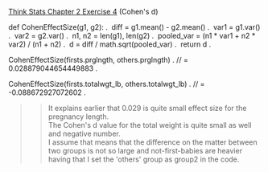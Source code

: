 [Think Stats Chapter 2 Exercise 4](http://greenteapress.com/thinkstats2/html/thinkstats2003.html#toc24) (Cohen's d)

def CohenEffectSize(g1, g2): .
  diff = g1.mean() - g2.mean() . 
  var1 = g1.var() . 
  var2 = g2.var() . 
  n1, n2 = len(g1), len(g2) . 
  pooled_var = (n1 * var1 + n2 * var2) / (n1 + n2) . 
  d = diff / math.sqrt(pooled_var) . 
  return d . 

CohenEffectSize(firsts.prglngth, others.prglngth) . 
// = 0.028879044654449883 . 
  
CohenEffectSize(firsts.totalwgt_lb, others.totalwgt_lb) . 
// = -0.088672927072602 . 

>> It explains earlier that 0.029 is quite small effect size for the pregnancy length.  
>> The Cohen's d value for the total weight is quite small as well and negative number.  
>> I assume that means that the difference on the matter between two groups is not so large and not-first-babies are heavier having that I set the 'others' group as group2 in the code.

